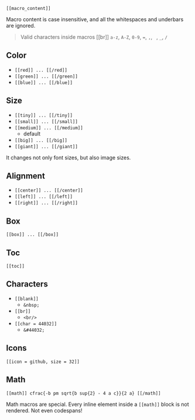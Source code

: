 
`[[macro_content]]`

Macro content is case insensitive, and all the whitespaces and underbars are ignored.

> Valid characters inside macros [[br]]
> `a-z`, `A-Z`, `0-9`, `=`, `,`, ` `, `_`, `/`

## Color

- `[[red]] ... [[/red]]`
- `[[green]] ... [[/green]]`
- `[[blue]] ... [[/blue]]`

## Size

- `[[tiny]] ... [[/tiny]]`
- `[[small]] ... [[/small]]`
- `[[medium]] ... [[/medium]]`
  - default
- `[[big]] ... [[/big]]`
- `[[giant]] ... [[/giant]]`

It changes not only font sizes, but also image sizes.

## Alignment

- `[[center]] ... [[/center]]`
- `[[left]] ... [[/left]]`
- `[[right]] ... [[/right]]`

## Box

`[[box]] ... [[/box]]`

## Toc

`[[toc]]`

## Characters

- `[[blank]]`
  - `&nbsp;`
- `[[br]]`
  - `<br/>`
- `[[char = 44032]]`
  - `&#44032;`

## Icons

`[[icon = github, size = 32]]`

## Math

`[[math]] cfrac{-b pm sqrt{b sup{2} - 4 a c}}{2 a} [[/math]]`

Math macros are special. Every inline element inside a `[[math]]` block is not rendered. Not even codespans!
